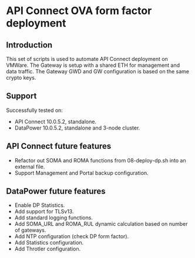 # API Connect OVA form factor deployment

## Introduction

This set of scripts is used to automate API Connect deployment on VMWare.
The Gateway is setup with a shared ETH for management and data traffic.
The Gateway GWD and GW configuration is based on the same crypto keys.

## Support

Successfully tested on:

- API Connect 10.0.5.2, standalone.
- DataPower 10.0.5.2, standalone and 3-node cluster.

## API Connect future features

- Refactor out SOMA and ROMA functions from 08-deploy-dp.sh into an external file.
- Support Management and Portal backup configuration.

## DataPower future features

- Enable DP Statistics.
- Add support for TLSv13.
- Add standard logging functions.
- Add SOMA_URL and ROMA_RUL dynamic calculation based on number of gateways.
- Add NTP configuration (check DP form factor).
- Add Statistics configuration.
- Add Throtler configuration.

